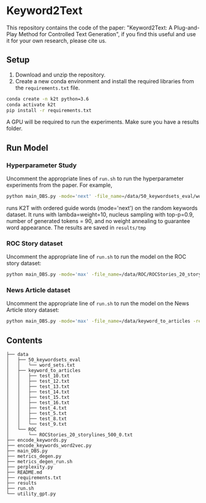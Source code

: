 # Keyword2Text

This repository contains the code of the paper: "Keyword2Text: A Plug-and-Play Method for Controlled Text Generation", if you find this useful and use it for your own research, please cite us.

## Setup

1. Download and unzip the repository.
2. Create a new conda environment and install the required libraries from the `requirements.txt` file.
```bash
conda create -n k2t python=3.6
conda activate k2t
pip install -r requirements.txt
```

A GPU will be required to run the experiments.
Make sure you have a results folder.



## Run Model

### Hyperparameter Study

Uncomment the appropriate lines of `run.sh` to run the hyperparameter experiments from the paper. For example, 

```bash
python main_DBS.py -mode='next' -file_name=/data/50_keywordsets_eval/word_sets.txt -results_subfolder=guide_vs_no_guide_beams -weight=10.0 -top_p=0.9 -n_generated_sentences=90 -do_guarantee=True
```

runs K2T with ordered guide words (mode='next') on the random keywords dataset. It runs with lambda=weight=10, nucleus sampling with top-p=0.9, number of generated tokens = 90, and no weight annealing to guarantee word appearance. The results are saved in `results/tmp`

### ROC Story dataset

Uncomment the appropriate line of `run.sh` to run the model on the ROC story dataset:

```bash
python main_DBS.py -mode='max' -file_name=/data/ROC/ROCStories_20_storylines_500_0.txt -results_subfolder=final4_ -weight=5.0 -top_p=0.9 -n_generated_sentences=-7 -n_beams=4 -do_guarantee=True
```

### News Article dataset

Uncomment the appropriate line of `run.sh` to run the model on the News Article story dataset:

```bash
python main_DBS.py -mode='max' -file_name=/data/keyword_to_articles -results_subfolder=tmp -key2article=True -weight=5.0 -top_p=0.9 -n_generated_sentences=-15 -n_beams=4 -do_guarantee=True
```


## Contents
```
├── data
│   ├── 50_keywordsets_eval
│   │   └── word_sets.txt
│   ├── keyword_to_articles
│   │   ├── test_10.txt
│   │   ├── test_12.txt
│   │   ├── test_13.txt
│   │   ├── test_14.txt
│   │   ├── test_15.txt
│   │   ├── test_16.txt
│   │   ├── test_4.txt
│   │   ├── test_5.txt
│   │   ├── test_8.txt
│   │   └── test_9.txt
│   └── ROC
│       └── ROCStories_20_storylines_500_0.txt
├── encode_keywords.py
├── encode_keywords_word2vec.py
├── main_DBS.py
├── metrics_degen.py
├── metrics_degen_run.sh
├── perplexity.py
├── README.md
├── requirements.txt
├── results
├── run.sh
└── utility_gpt.py


